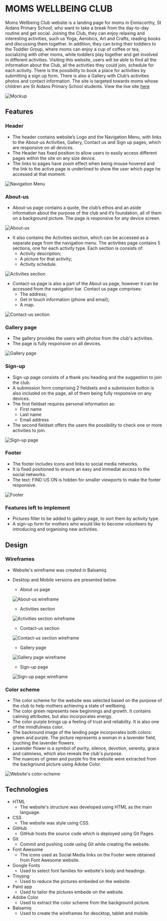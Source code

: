 # MOMS WELLBEING CLUB

Moms Wellbeing Club website is a landing page for moms in Enniscorthy, St Aidans Primary School, who want to take a break from the day-to-day routine and get social. Joining the Club, they can enjoy relaxing and interesting activities, such us Yoga, Aerobics, Art and Crafts, reading books and discussing them together. In addition, they can bring their toddlers to the Toddler Group, where moms can enjoy a cup of coffee or tea, socializing with other moms, while toddlers play together and get involved in different activities. 
Visiting this website, users will be able to find all the information about the Club, all the activities they could join, schedule for each activity. There is the possibility to book a place for activities by submitting a sign up form. There is also a Gallery with Club’s activities photos and contact information.
The site is targeted towards moms whose children are St Aidans Primary School students. View the live site [here](http://)

![Mockup](docs/readme-images/website-mockup.png)

## Features

### Header

* The header contains website’s Logo and the Navigation Menu, with links to the About-us Activities, Gallery, Contact us and Sign up pages, which are responsive on all devices.
* The Header has fixed position to allow users to easily access different pages within the site on any size device.
* The links to pages have zoom effect when being mouse hovered and the link to the active page is underlined to show the user which page he accessed at that moment.

![Navigation Menu](docs/readme-images/header.png)

### About-us 

* About-us page contains a quote, the club’s ethos and an aside information about the purpose of the club and it’s foundation, all of them on a background picture. The page is responsive for any device screen.

![About-us](docs/readme-images/about-us-page.png)

* It also contains the Activities section, which can be accessed as a separate page from the navigation menu. The activities page contains 5 sections, one for each activity type. Each section is consists of:
    * Activity description;
    * A picture for that activity;
    * Activity schedule.

![Activities section](docs/readme-images/activities-section.png)

* Contact-us page is also a part of the About us page, however it can be accessed from the navigation bar. Contact us page comprises:
    * The address;
    * Get in touch information (phone and email);
    * A map.

![Contact-us section](docs/readme-images/contact-us-section.png)

### Gallery page

* The gallery provides the users with photos from the club's activities.
* The page is fully responsive on all devices.

![Gallery page](docs/readme-images/gallery-page.png)

### Sign-up

* Sign-up page consists of a thank you heading and the suggestion to join the club.
* A submission form comprising 2 fieldsets and a submission button is also included on the page, all of them being fully responsive on any devices. 
* The first fieldset requires personal information as:
    * First name
    * Last name
    * Email address
* The second fieldset offers the users the possibility to check one or more activities to join.

![Sign-up page](docs/readme-images/sign-up-page.png)

### Footer

* The footer includes icons and links to social media networks.
* It is fixed positioned to ensure an easy and immediat access to the social networks.
* The text: FIND US ON is hidden for smaller viewports to make the footer responsive.

![Footer](docs/readme-images/footer.png)

### Features left to implement

* Pictures filter to be added to gallery page, to sort them by activity type.
* A sign-up form for mothers who would like to become volunteers by introducing and organising new activities.

## Design

### Wireframes

* Website's wireframe was created in Balsamiq.
* Desktop and Mobile versions are presented below.

    * About us page

    ![About-us wireframe](docs/readme-images/about-us-wireframe.png)

    * Activities section

    ![Activities section wireframe](docs/readme-images/activities-wireframe.png)

    * Contact-us section

    ![Contact-us section wireframe](docs/readme-images/contact-us-wireframe.png)

    * Gallery page

    ![Gallery page wireframe](docs/readme-images/gallery-wireframe.png)

    * Sign-up page
    
    ![Sign-up page wireframe](docs/readme-images/sign-up-wireframe.png)



### Color scheme

* The color scheme for the website was selected based on the purpose of the club to help mothers achieving a state of wellbeing.
* The color green represents new beginnings and growth. It contains calming attributes, but also incorporates energy.
* The color purple brings up a feeling of trust and reliability. It is also one of the mindfulness color.
* The backround image of the landing page incorporates both colors: green and purple. The picture represents a woman in a lavender field, touching the lavender flowers. 
* Lavender flower is a symbol of purity, silence, devotion, serenity, grace and calmness, which also reveals the club's purpose.
* The nuances of green and purple fro the website were extracted from the background picture using Adobe Color.

![Website's color-scheme](docs/readme-images/color-scheme.png)

## Technologies

* HTML
    * The website's structure was developed using HTML as the main language.
* CSS
    * The website was style using CSS.
* GitHub
    * GitHub hosts the source code which is deployed using Git Pages.
* Git
    * Commit and pushing code using Git while creating the website.
* Font Awesome 
    * The icons used as Social Media links on the Footer were obtained from Font Awesome website.
* Google Fonts
    * Used to select font families for website's body and headings.
* Tinypng 
    * Used to reduce the pictures embeded on the website.
* Paint app 
    * Used to tailor the pictures embede on the website.
* Adobe Color
    * Used to extract the color scheme from the background picture.
* Balsamiq
    * Used to create the wireframes for descktop, tablet and mobile.


